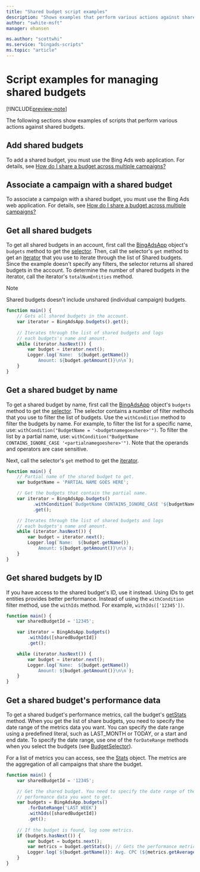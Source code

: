 ```yaml
---
title: "Shared budget script examples"
description: "Shows examples that perform various actions against shared budgets."
author: "swhite-msft"
manager: ehansen

ms.author: "scottwhi"
ms.service: "bingads-scripts"
ms.topic: "article"
---
```


# Script examples for managing shared budgets

[!INCLUDE[preview-note](../includes/preview-note.md)]

The following sections show examples of scripts that perform various actions against shared budgets.


## Add shared budgets

To add a shared budget, you must use the Bing Ads web application. For details, see [How do I share a budget across multiple campaigns?](https://help.bingads.microsoft.com/#apex/3/en/56814/1)


## Associate a campaign with a shared budget

To associate a campaign with a shared budget, you must use the Bing Ads web application. For details, see [How do I share a budget across multiple campaigns?](https://help.bingads.microsoft.com/#apex/3/en/56814/1)


## Get all shared budgets

To get all shared budgets in an account, first call the [BingAdsApp](../reference/BingAdsApp.md) object's `budgets` method to get the [selector](../reference/BudgetSelector.md). Then, call the selector's `get` method to get an [iterator](../reference/BudgetIterator.md) that you use to iterate through the list of Shared budgets. Since the example doesn't specify any filters, the selector returns all shared budgets in the account. To determine the number of shared budgets in the iterator, call the iterator's `totalNumEntities` method.

> [!NOTE]
> Shared budgets doesn't include unshared (individual campaign) budgets.

```javascript
function main() {
    // Gets all shared budgets in the account.
    var iterator = BingAdsApp.budgets().get();
    
    // Iterates through the list of shared budgets and logs 
    // each budgets's name and amount.
    while (iterator.hasNext()) {
        var budget = iterator.next();
        Logger.log(`Name:  ${budget.getName()}
            Amount: ${budget.getAmount()}\n\n`);
    }
}
```

## Get a shared budget by name

To get a shared budget by name, first call the [BingAdsApp](../reference/BingAdsApp.md) object's `budgets` method to get the [selector](../reference/BudgetSelector.md). The selector contains a number of filter methods that you use to filter the list of budgets. Use the `withCondition` method to filter the budgets by name. For example, to filter the list for a specific name, use: `withCondition("BudgetName = '<budgetnamegoeshere>'")`. To filter the list by a partial name, use: `withCondition("BudgetName CONTAINS_IGNORE_CASE '<partialnamegoeshere>'")`. Note that the operands and operators are case sensitive.

Next, call the selector's `get` method to get the [iterator](../reference/BudgetIterator.md). 


```javascript
function main() {
    // Partial name of the shared budget to get.
    var budgetName = 'PARTIAL NAME GOES HERE';

    // Get the budgets that contain the partial name.
    var iterator = BingAdsApp.budgets()
          .withCondition(`BudgetName CONTAINS_IGNORE_CASE '${budgetName}'`)
          .get();

    // Iterates through the list of shared budgets and logs 
    // each budgets's name and amount.
    while (iterator.hasNext()) {
        var budget = iterator.next();
        Logger.log(`Name:  ${budget.getName()}
            Amount: ${budget.getAmount()}\n\n`);
    }
}
```

## Get shared budgets by ID

If you have access to the shared budget's ID, use it instead. Using IDs to get entities provides better performance. Instead of using the `withCondition` filter method, use the `withIds` method. For example, `withIds(['12345'])`.


```javascript
function main() {
    var sharedBudgetId = '12345';

    var iterator = BingAdsApp.budgets()
        .withIds([sharedBudgetId])
        .get();

    while (iterator.hasNext()) {
        var budget = iterator.next();
        Logger.log(`Name:  ${budget.getName()}
            Amount: ${budget.getAmount()}\n\n`);
    }
}
```


## Get a shared budget's performance data

To get a shared budget's performance metrics, call the budget's [getStats](../reference/Budget.md#getstats) method. When you get the list of share budgets, you need to specify the date range of the metrics data you want. You can specify the date range using a predefined literal, such as LAST_MONTH or TODAY, or a start and end date. To specify the date range, use one of the `forDateRange` methods when you select the budgets (see [BudgetSelector](../reference/BudgetSelector.md)). 

For a list of metrics you can access, see the [Stats](../reference/Stats.md) object. The metrics are the aggregation of all campaigns that share the budget.

```javascript
function main() {
    var sharedBudgetId = '12345';

    // Get the shared budget. You need to specify the date range of the
    // performance data you want to get.
    var budgets = BingAdsApp.budgets()
        .forDateRange('LAST_WEEK')
        .withIds([sharedBudgetId])
        .get();
    
    // If the budget is found, log some metrics.
    if (budgets.hasNext()) {
        var budget = budgets.next();
        var metrics = budget.getStats(); // Gets the performance metrics.
        Logger.log(`${budget.getName()}: Avg. CPC (${metrics.getAverageCpc()}) | Conversion rate (${metrics.getClickConversionRate()})`);
    }
}
```


